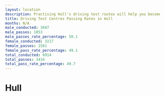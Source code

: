 ```yaml
---
layout: location
description: Practising Hull's driving test routes will help you become more confident in your gear-changing abilities.
title: Driving Test Centres Passing Rates in Hull
months: N/A
male_conducted: 3697
male_passes: 1853
male_passes_rate_percentage: 50.1
female_conducted: 3217
female_passes: 1581
female_pass_rate_percentage: 49.1
total_conducted: 6914
total_passes: 3434
total_pass_rate_percentage: 49.7
---
```


# Hull
